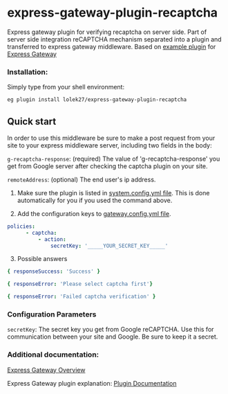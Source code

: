# express-gateway-plugin-recaptcha
Express gateway plugin for verifying recaptcha on server side. Part of server side integration reCAPTCHA mechanism separated into a plugin and transferred to express gateway middleware.
Based on [example plugin](https://github.com/ExpressGateway/express-gateway-plugin-example) for [Express Gateway](http://www.express-gateway.io/)

### Installation:

Simply type from your shell environment:

```bash
eg plugin install lolek27/express-gateway-plugin-recaptcha
```

## Quick start

In order to use this middleware be sure to make a post request from your site to your express middleware server, including two fields in the body:

`g-recaptcha-response`: (required) The value of 'g-recaptcha-response' you get from Google server after checking the captcha plugin on your site.

`remoteAddress`: (optional) The end user's ip address.

1. Make sure the plugin is listed in [system.config.yml file](https://www.express-gateway.io/docs/configuration/system.config.yml/).
This is done automatically for you if you used the command above.

2. Add the configuration keys to [gateway.config.yml file](https://www.express-gateway.io/docs/configuration/gateway.config.yml/).

```yaml
policies:
      - captcha:
          - action:
              secretKey: '_____YOUR_SECRET_KEY_____'
```

3. Possible answers

```yaml
{ responseSuccess: 'Success' }

{ responseError: 'Please select captcha first'}

{ responseError: 'Failed captcha verification' }

```


### Configuration Parameters

`secretKey`: The secret key you get from Google reCAPTCHA. Use this for communication between your site and Google. Be sure to keep it a secret.


### Additional documentation:

[Express Gateway Overview](http://www.express-gateway.io/about/)

Express Gateway plugin explanation:
[Plugin Documentation](http://www.express-gateway.io/docs/plugins/)
